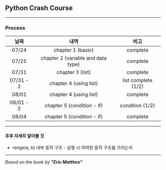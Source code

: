 ## Python Crash Course

---
### Process
|    날짜     |                 내역                 |         비고          |
|:---------:|:----------------------------------:|:-------------------:|
|   07/24   |         chapter 1 (basic)          |      complete       |
|   07/25   | chapter 2 (variable and data type) |      complete       |
|   07/31   |          chapter 3 (list)          |      complete       |
| 07/31 - 2 |       chapter 4 (using list)       | list complete (1/2) |
|   08/01   |       chapter 4 (using list)       |      complete       |
| 08/01 - 2 |     chapter 5 (condition - if)     |   condition (1/2)   |
|   08/04   |     chapter 5 (condition - if)     |      complete       |


---

#### 추후 자세히 알아볼 것
- range(a, b) 내부 동작 구조 - 실행 시 어떠한 동작 구조를 가지는지

---
*Based on the book by **"Eric Matthes"***